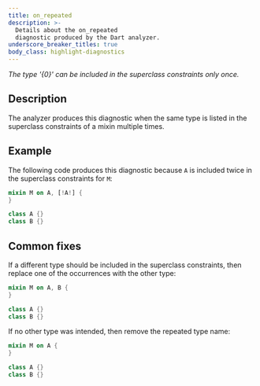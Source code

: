 ```yaml
---
title: on_repeated
description: >-
  Details about the on_repeated
  diagnostic produced by the Dart analyzer.
underscore_breaker_titles: true
body_class: highlight-diagnostics
---
```


_The type '{0}' can be included in the superclass constraints only once._

## Description

The analyzer produces this diagnostic when the same type is listed in the
superclass constraints of a mixin multiple times.

## Example

The following code produces this diagnostic because `A` is included twice
in the superclass constraints for `M`:

```dart
mixin M on A, [!A!] {
}

class A {}
class B {}
```

## Common fixes

If a different type should be included in the superclass constraints, then
replace one of the occurrences with the other type:

```dart
mixin M on A, B {
}

class A {}
class B {}
```

If no other type was intended, then remove the repeated type name:

```dart
mixin M on A {
}

class A {}
class B {}
```
